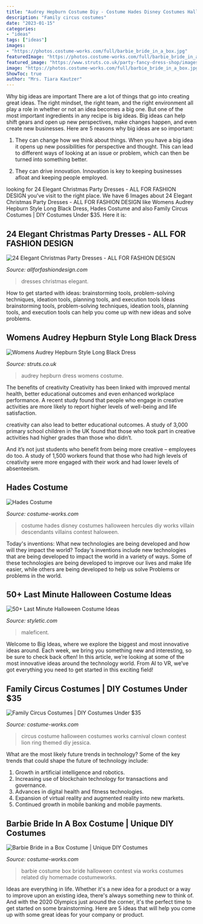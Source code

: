 ```yaml
---
title: "Audrey Hepburn Costume Diy - Costume Hades Disney Costumes Halloween Hercules Diy Works Villain Descendants Villains Contest Haloween"
description: "Family circus costumes"
date: "2023-01-15"
categories:
- "ideas"
tags: ["ideas"]
images:
- "https://photos.costume-works.com/full/barbie_bride_in_a_box.jpg"
featuredImage: "https://photos.costume-works.com/full/barbie_bride_in_a_box.jpg"
featured_image: "https://www.struts.co.uk/party-fancy-dress-shop/images/long-black-audrey-hepburn-dress_01.jpg"
image: "https://photos.costume-works.com/full/barbie_bride_in_a_box.jpg"
ShowToc: true
author: "Mrs. Tiara Kautzer"
---
```



Why big ideas are important
There are a lot of things that go into creating great ideas. The right mindset, the right team, and the right environment all play a role in whether or not an idea becomes a big one. But one of the most important ingredients in any recipe is big ideas. Big ideas can help shift gears and open up new perspectives, make changes happen, and even create new businesses. Here are 5 reasons why big ideas are so important: 
1. They can change how we think about things. When you have a big idea it opens up new possibilities for perspective and thought. This can lead to different ways of looking at an issue or problem, which can then be turned into something better. 

2. They can drive innovation. Innovation is key to keeping businesses afloat and keeping people employed.

	

		
looking for 24 Elegant Christmas Party Dresses - ALL FOR FASHION DESIGN you've visit to the right place. We have 6 Images about 24 Elegant Christmas Party Dresses - ALL FOR FASHION DESIGN like Womens Audrey Hepburn Style Long Black Dress, Hades Costume and also Family Circus Costumes | DIY Costumes Under $35. Here it is:
		
    
## 24 Elegant Christmas Party Dresses - ALL FOR FASHION DESIGN

<img loading=lazy src="https://allforfashiondesign.com/wp-content/uploads/2013/11/t-20.jpg" onerror="this.onerror=null;this.src='https://tse1.mm.bing.net/th?id=OIP.OOfGm-5jv73YLRolIhgzmgHaLd&amp;pid=15.1';" alt="24 Elegant Christmas Party Dresses - ALL FOR FASHION DESIGN">

_Source: allforfashiondesign.com_

>dresses christmas elegant. 

	

How to get started with ideas: brainstorming tools, problem-solving techniques, ideation tools, planning tools, and execution tools
Ideas brainstorming tools, problem-solving techniques, ideation tools, planning tools, and execution tools can help you come up with new ideas and solve problems.

    
## Womens Audrey Hepburn Style Long Black Dress

<img loading=lazy src="https://www.struts.co.uk/party-fancy-dress-shop/images/long-black-audrey-hepburn-dress_01.jpg" onerror="this.onerror=null;this.src='https://tse4.mm.bing.net/th?id=OIP.M5ZHnAQiouXoAmaDmTr4BAHaKX&amp;pid=15.1';" alt="Womens Audrey Hepburn Style Long Black Dress">

_Source: struts.co.uk_

>audrey hepburn dress womens costume. 

	

The benefits of creativity
Creativity has been linked with improved mental health, better educational outcomes and even enhanced workplace performance.
A recent study found that people who engage in creative activities are more likely to report higher levels of well-being and life satisfaction.

 creativity can also lead to better educational outcomes. A study of 3,000 primary school children in the UK found that those who took part in creative activities had higher grades than those who didn’t.

And it’s not just students who benefit from being more creative – employees do too. A study of 1,500 workers found that those who had high levels of creativity were more engaged with their work and had lower levels of absenteeism.

    
## Hades Costume

<img loading=lazy src="http://photos.costume-works.com/full/hades3.jpg" onerror="this.onerror=null;this.src='https://tse4.mm.bing.net/th?id=OIP.o1ks6KOxtRw8JsDfvp8aMQHaMf&amp;pid=15.1';" alt="Hades Costume">

_Source: costume-works.com_

>costume hades disney costumes halloween hercules diy works villain descendants villains contest haloween. 

	

Today's inventions: What new technologies are being developed and how will they impact the world?
Today's inventions include new technologies that are being developed to impact the world in a variety of ways. Some of these technologies are being developed to improve our lives and make life easier, while others are being developed to help us solve Problems or problems in the world.

    
## 50+ Last Minute Halloween Costume Ideas

<img loading=lazy src="https://styletic.com/wp-content/uploads/2016/10/last-minute-halloween-costumes/32-33-last-minute-halloween-costume-ideas.jpg" onerror="this.onerror=null;this.src='https://tse1.mm.bing.net/th?id=OIP.CCb8rHUJ5R9hjPl5mh1b4AHaUu&amp;pid=15.1';" alt="50+ Last Minute Halloween Costume Ideas">

_Source: styletic.com_

>maleficent. 

	

Welcome to Big Ideas, where we explore the biggest and most innovative ideas around. Each week, we bring you something new and interesting, so be sure to check back often! In this article, we’re looking at some of the most innovative ideas around the technology world. From AI to VR, we’ve got everything you need to get started in this exciting field!

    
## Family Circus Costumes | DIY Costumes Under $35

<img loading=lazy src="https://photos.costume-works.com/full/family_circus.jpg" onerror="this.onerror=null;this.src='https://tse2.mm.bing.net/th?id=OIP.ieovH8vGjcH9okIzxK_lNgHaLH&amp;pid=15.1';" alt="Family Circus Costumes | DIY Costumes Under $35">

_Source: costume-works.com_

>circus costume halloween costumes works carnival clown contest lion ring themed diy jessica. 

	

What are the most likely future trends in technology?
Some of the key trends that could shape the future of technology include: 
1. Growth in artificial intelligence and robotics. 
2. Increasing use of blockchain technology for transactions and governance. 
3. Advances in digital health and fitness technologies. 
4. Expansion of virtual reality and augmented reality into new markets. 
5. Continued growth in mobile banking and mobile payments.

    
## Barbie Bride In A Box Costume | Unique DIY Costumes

<img loading=lazy src="https://photos.costume-works.com/full/barbie_bride_in_a_box.jpg" onerror="this.onerror=null;this.src='https://tse3.mm.bing.net/th?id=OIP.Gzm-R0Kg4kjq6bQtPGC4XAHaLy&amp;pid=15.1';" alt="Barbie Bride in a Box Costume | Unique DIY Costumes">

_Source: costume-works.com_

>barbie costume box bride halloween contest via works costumes related diy homemade costumeworks. 

	

Ideas are everything in life. Whether it's a new idea for a product or a way to improve upon an existing idea, there's always something new to think of. And with the 2020 Olympics just around the corner, it's the perfect time to get started on some brainstorming. Here are 5 ideas that will help you come up with some great ideas for your company or product.


